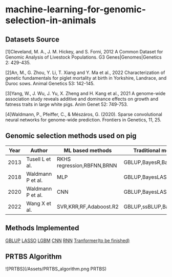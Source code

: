 # machine-learning-for-genomic-selection-in-animals

## Datasets Source
[1]Cleveland, M. A., J. M. Hickey, and S. Forni, 2012 A Common Dataset for Genomic Analysis of Livestock Populations. G3 Genes|Genomes|Genetics 2: 429-435.

[2]An, M., G. Zhou, Y. Li, T. Xiang and Y. Ma et al., 2022 Characterization of genetic fundamentals for piglet mortality at birth in Yorkshire, Landrace, and Duroc sows. Animal Genetics 53: 142-145.

[3]Yang, W., J. Wu, J. Yu, X. Zheng and H. Kang et al., 2021 A genome-wide association study reveals additive and dominance effects on growth and  fatness traits in large white pigs. Anim Genet 52: 749-753.

[4]Waldmann, P., Pfeiffer, C., & Mészáros, G. (2020). Sparse convolutional neural networks for genome-wide prediction. Frontiers in Genetics, 11, 25.

## Genomic selection methods used on pig
|Year|Author|ML based methods|Traditional methods|
|----|------------------|-----------------------|-----------------------|
|2013|Tusell L et al.|RKHS regression,RBFNN,BRNN|GBLUP,BayesR,BayesLASSO|
|2018|Waldmann P et al.|MLP|GBLUP,BayesLASSO|
|2020|Waldmann P et al.|CNN|GBLUP,BayesLASSO|
|2022|Wang X et al.|SVR,KRR,RF,Adaboost.R2|GBLUP,ssBLUP,BayesHE|

## Methods Implemented
[GBLUP](GBLUP.py)
[LASSO](LASSO.py)
[LGBM](LGBM.py)
[CNN](CNNGWP.py)
[RNN](LSTM.py)
[Tranformer(to be finished)](Transformer.py)

## PRTBS Algorithm
![PRTBS](/Assets/PRTBS_algorithm.png PRTBS)



